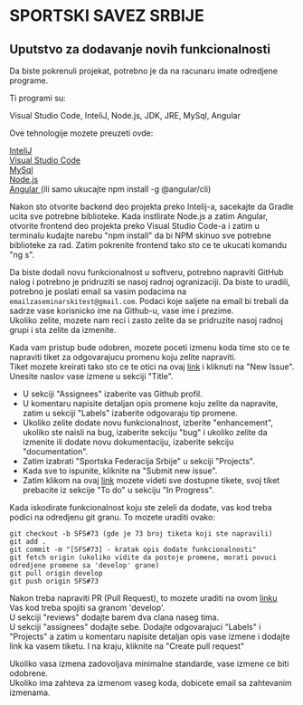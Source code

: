 # SPORTSKI SAVEZ SRBIJE

## Uputstvo za dodavanje novih funkcionalnosti

Da biste pokrenuli projekat, potrebno je da na racunaru imate odredjene programe.

Ti programi su:

Visual Studio Code, InteliJ, Node.js, JDK, JRE, MySql, Angular

Ove tehnologije mozete preuzeti ovde:

<a href="https://www.jetbrains.com/idea/download/#section=windows"> InteliJ </a> <br>
<a href="https://code.visualstudio.com/download"> Visual Studio Code </a> <br>
<a href="https://dev.mysql.com/downloads/"> MySql </a> <br>
<a href="https://nodejs.org/en/download/"> Node.js </a> <br>
<a href="https://angular.io/guide/setup-local"> Angular </a> (ili samo ukucajte npm install -g @angular/cli)<br>

Nakon sto otvorite backend deo projekta preko Intelij-a, sacekajte da Gradle ucita sve potrebne biblioteke.
Kada instlirate Node.js a zatim Angular, otvorite frontend deo projekta preko Visual Studio Code-a i zatim u terminalu kudajte narebu "npm install" da bi NPM skinuo sve potrebne biblioteke za rad.
Zatim pokrenite frontend tako sto ce te ukucati komandu "ng s".



Da biste dodali novu funkcionalnost u softveru, potrebno napraviti GitHub nalog i potrebno je pridruziti se nasoj radnoj ogranizaciji.
Da biste to uradili, potrebno je poslati email sa vasim podacima na ```emailzaseminarskitest@gmail.com```.
Podaci koje saljete na email bi trebali da sadrze vase korisnicko ime na Github-u, vase ime i prezime.<br>
Ukoliko zelite, mozete nam reci i zasto zelite da se pridruzite nasoj radnoj grupi i sta zelite da izmenite.

Kada vam pristup bude odobren, mozete poceti izmenu koda time sto ce te napraviti tiket za odgovarajucu promenu koju zelite napraviti.<br>
Tiket mozete kreirati tako sto ce te otici na ovaj 
<a href="https://github.com/radmila-vukelja/sportska-federacija-srbije/issues"> link</a>  i kliknuti na "New Issue".<br>
Unesite naslov vase izmene u sekciji "Title".<br>
* U sekciji "Assignees" izaberite vas Github profil.
* U komentaru napisite detaljan opis promene koju zelite da napravite, zatim u sekciji "Labels" izaberite odgovaraju tip promene. <br>
* Ukoliko zelite dodate novu funkcionalnost, izberite "enhancement", ukoliko ste naisli na bug, izaberite sekciju "bug" i ukoliko zelite da izmenite ili dodate novu dokumentaciju, izaberite sekciju "documentation". <br>
* Zatim izabrati "Sportska Federacija Srbije" u sekciji "Projects".<br>
* Kada sve to ispunite, kliknite na "Submit new issue". <br> 
* Zatim klikom na ovaj <a href="https://github.com/radmila-vukelja/sportska-federacija-srbije/projects/1">link</a> mozete videti sve dostupne tikete, svoj tiket prebacite iz sekcije "To do" u sekciju "In Progress". <br>

Kada iskodirate funkcionalnost koju ste zeleli da dodate, vas kod treba podici na odredjenu git granu.
To mozete uraditi ovako:

```
git checkout -b SFS#73 (gde je 73 broj tiketa koji ste napravili)
git add .
git commit -m "[SFS#73] - kratak opis dodate funkcionalnosti"
git fetch origin (ukoliko vidite da postoje promene, morati povuci odredjene promene sa 'develop' grane)
git pull origin develop
git push origin SFS#73
```

Nakon treba napraviti PR (Pull Request), to mozete uraditi na ovom <a href="https://github.com/radmila-vukelja/sportska-federacija-srbije/pulls"> linku</a> <br>
Vas kod treba spojiti sa granom 'develop'. <br>
U sekciji "reviews" dodajte barem dva clana naseg tima. <br>
U sekciji "assignees" dodajte sebe.
Dodajte odgovarajuci "Labels" i "Projects" a zatim u komentaru napisite detaljan opis vase izmene i dodajte link ka vasem tiketu. I na kraju, kliknite na "Create pull request"<br>

Ukoliko vasa izmena zadovoljava minimalne standarde, vase izmene ce biti odobrene. <br>
Ukoliko ima zahteva za izmenom vaseg koda, dobicete email sa zahtevanim izmenama.

